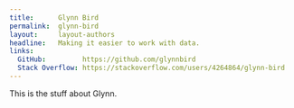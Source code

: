 ```yaml
---
title:      Glynn Bird
permalink:  glynn-bird
layout:     layout-authors
headline:   Making it easier to work with data.
links: 
  GitHub:         https://github.com/glynnbird
  Stack Overflow: https://stackoverflow.com/users/4264864/glynn-bird
---
```


This is the stuff about Glynn.
